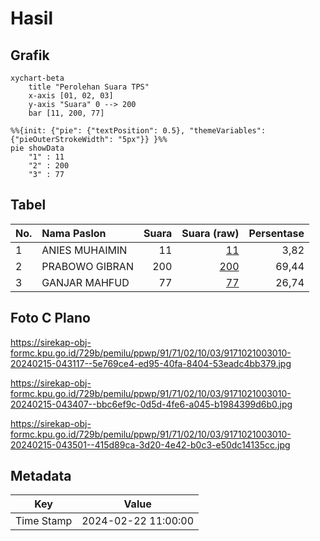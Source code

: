 # Hasil

## Grafik

```mermaid
xychart-beta
    title "Perolehan Suara TPS"
    x-axis [01, 02, 03]
    y-axis "Suara" 0 --> 200
    bar [11, 200, 77]
```

```mermaid
%%{init: {"pie": {"textPosition": 0.5}, "themeVariables": {"pieOuterStrokeWidth": "5px"}} }%%
pie showData
    "1" : 11
    "2" : 200
    "3" : 77
```

## Tabel

| No. | Nama Paslon    | Suara | Suara (raw) | Persentase |
|:--- |:-------------- | -----:| -----------:| ----------:|
| 1   | ANIES MUHAIMIN | 11    | [11][p-1]   | 3,82       |
| 2   | PRABOWO GIBRAN | 200   | [200][p-2]  | 69,44      |
| 3   | GANJAR MAHFUD  | 77    | [77][p-3]   | 26,74      |


[p-1]: https://github.com/gigit-pemilu/pemilu-2024-91-papua/blob/main/pilpres/hitung-suara/sub/91-papua/sub/71-kota-jayapura/sub/02-jayapura-selatan/sub/1003-numbay/sub/010-tps/sub/paslon-1.txt
[p-2]: https://github.com/gigit-pemilu/pemilu-2024-91-papua/blob/main/pilpres/hitung-suara/sub/91-papua/sub/71-kota-jayapura/sub/02-jayapura-selatan/sub/1003-numbay/sub/010-tps/sub/paslon-2.txt
[p-3]: https://github.com/gigit-pemilu/pemilu-2024-91-papua/blob/main/pilpres/hitung-suara/sub/91-papua/sub/71-kota-jayapura/sub/02-jayapura-selatan/sub/1003-numbay/sub/010-tps/sub/paslon-3.txt

## Foto C Plano

https://sirekap-obj-formc.kpu.go.id/729b/pemilu/ppwp/91/71/02/10/03/9171021003010-20240215-043117--5e769ce4-ed95-40fa-8404-53eadc4bb379.jpg

https://sirekap-obj-formc.kpu.go.id/729b/pemilu/ppwp/91/71/02/10/03/9171021003010-20240215-043407--bbc6ef9c-0d5d-4fe6-a045-b1984399d6b0.jpg

https://sirekap-obj-formc.kpu.go.id/729b/pemilu/ppwp/91/71/02/10/03/9171021003010-20240215-043501--415d89ca-3d20-4e42-b0c3-e50dc14135cc.jpg


## Metadata

| Key        | Value               |
| ---------- | ------------------- |
| Time Stamp | 2024-02-22 11:00:00 |



